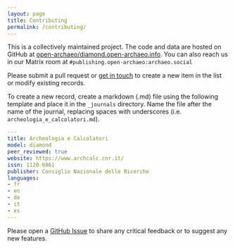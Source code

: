 ```yaml
---
layout: page
title: Contributing
permalink: /contributing/
---
```


This is a collectively maintained project. The code and data are hosted on GitHub at [open-archaeo/diamond.open-archaeo.info](https://github.com/open-archaeo/diamond.open-archaeo.info). You can also reach us in our Matrix room at `#publishing.open-archaeo:archaeo.social`

Please submit a pull request or [get in touch](mailto:zacharybatist@gmail.com) to create a new item in the list or modify existing records.

To create a new record, create a markdown (.md) file using the following template and place it in the `_journals` directory. Name the file after the name of the journal, replacing spaces with underscores (i.e. `archeologia_e_calcolatori.md`).

```yaml
---
title: Archeologia e Calcolatori
model: diamond
peer_reviewed: true
website: https://www.archcalc.cnr.it/
issn: 1120-6861
publisher: Consiglio Nazionale delle Ricerche
languages:
- fr
- en
- de
- it
- es
---
```

Please open a [GitHub Issue](https://github.com/open-archaeo/diamond.open-archaeo.info/issues) to share any critical feedback or to suggest any new features.

